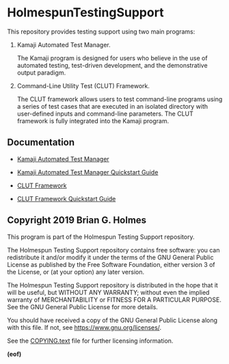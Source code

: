 # HolmespunTestingSupport

This repository provides testing support using two main programs:

1. Kamaji Automated Test Manager.

	The Kamaji program is designed for users who believe in the use of automated testing, test-driven development,
	and the demonstrative output paradigm.

2. Command-Line Utility Test (CLUT) Framework.

	The CLUT framework allows users to test command-line programs using a series of test cases that are executed
	in an isolated directory with user-defined inputs and command-line parameters.
	The CLUT framework is fully integrated into the Kamaji program.

## Documentation

* [Kamaji Automated Test Manager](Documen/Kamaji_Automated_Test_Manager.md)

* [Kamaji Automated Test Manager Quickstart Guide](Documen/Kamaji_Automated_Test_Manager_Quickstart_Guide.md)

* [CLUT Framework](Documen/CLUT_Framework.md)

* [CLUT Framework Quickstart Guide](Documen/CLUT_Framework_Quickstart_Guide.md)

## Copyright 2019 Brian G. Holmes

This program is part of the Holmespun Testing Support repository.

The Holmespun Testing Support repository contains free software: you can redistribute it and/or modify it under
the terms of the GNU General Public License as published by the Free Software Foundation, either version 3 of
the License, or (at your option) any later version.

The Holmespun Testing Support repository is distributed in the hope that it will be useful, but WITHOUT ANY
WARRANTY; without even the implied warranty of MERCHANTABILITY or FITNESS FOR A PARTICULAR PURPOSE. See the GNU
General Public License for more details.

You should have received a copy of the GNU General Public License along with this file. If not, see
<https://www.gnu.org/licenses/>.

See the [COPYING.text](COPYING.text) file for further licensing information.

**(eof)**

